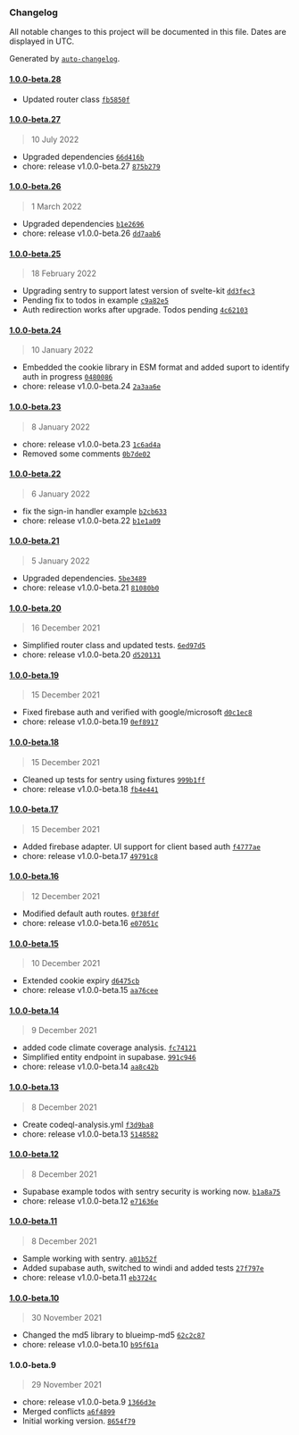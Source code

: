### Changelog

All notable changes to this project will be documented in this file. Dates are displayed in UTC.

Generated by [`auto-changelog`](https://github.com/CookPete/auto-changelog).

#### [1.0.0-beta.28](https://github.com/jerrythomas/sentry/compare/1.0.0-beta.27...1.0.0-beta.28)

- Updated router class [`fb5850f`](https://github.com/jerrythomas/sentry/commit/fb5850f7892d405c933e8bd43cd2ff26fe3bf86e)

#### [1.0.0-beta.27](https://github.com/jerrythomas/sentry/compare/1.0.0-beta.26...1.0.0-beta.27)

> 10 July 2022

- Upgraded dependencies [`66d416b`](https://github.com/jerrythomas/sentry/commit/66d416bca876129aa6f44a86c5a54edf772d90d0)
- chore: release v1.0.0-beta.27 [`875b279`](https://github.com/jerrythomas/sentry/commit/875b2792abfdfc12e1688e44d55dd1fee9f0d3b7)

#### [1.0.0-beta.26](https://github.com/jerrythomas/sentry/compare/1.0.0-beta.25...1.0.0-beta.26)

> 1 March 2022

- Upgraded dependencies [`b1e2696`](https://github.com/jerrythomas/sentry/commit/b1e2696bb5198fddb9465bb4a14fad421076fbdd)
- chore: release v1.0.0-beta.26 [`dd7aab6`](https://github.com/jerrythomas/sentry/commit/dd7aab6ba3b38415fdf57d4ad4a5e60411cf00b6)

#### [1.0.0-beta.25](https://github.com/jerrythomas/sentry/compare/1.0.0-beta.24...1.0.0-beta.25)

> 18 February 2022

- Upgrading sentry to support latest version of svelte-kit [`dd3fec3`](https://github.com/jerrythomas/sentry/commit/dd3fec356cbd85cbe5aa195784f424337d8b36af)
- Pending fix to todos in example [`c9a82e5`](https://github.com/jerrythomas/sentry/commit/c9a82e53bd7d2e18470eb14a12b9f0a569a6e900)
- Auth redirection works after upgrade. Todos pending [`4c62103`](https://github.com/jerrythomas/sentry/commit/4c621032a682a5fa3dbb1ac15fa6a4a6c1c21c50)

#### [1.0.0-beta.24](https://github.com/jerrythomas/sentry/compare/1.0.0-beta.23...1.0.0-beta.24)

> 10 January 2022

- Embedded the cookie library in ESM format and added suport to identify auth in progress [`0480086`](https://github.com/jerrythomas/sentry/commit/0480086e4126f1dcf919af80bb06812314eafe6e)
- chore: release v1.0.0-beta.24 [`2a3aa6e`](https://github.com/jerrythomas/sentry/commit/2a3aa6e51ee94edc8dace09ef5d3e40f803c5e1a)

#### [1.0.0-beta.23](https://github.com/jerrythomas/sentry/compare/1.0.0-beta.22...1.0.0-beta.23)

> 8 January 2022

- chore: release v1.0.0-beta.23 [`1c6ad4a`](https://github.com/jerrythomas/sentry/commit/1c6ad4aea72eeb65fbeb5824d625da21a8b6fba6)
- Removed some comments [`0b7de02`](https://github.com/jerrythomas/sentry/commit/0b7de029417c0a603001f0936f379c8df5608a0c)

#### [1.0.0-beta.22](https://github.com/jerrythomas/sentry/compare/1.0.0-beta.21...1.0.0-beta.22)

> 6 January 2022

- fix the sign-in handler example [`b2cb633`](https://github.com/jerrythomas/sentry/commit/b2cb63351d236514764dc804c5c452079d3b7171)
- chore: release v1.0.0-beta.22 [`b1e1a09`](https://github.com/jerrythomas/sentry/commit/b1e1a0979e51cc978fc7dbd0c65cfed93fa3401b)

#### [1.0.0-beta.21](https://github.com/jerrythomas/sentry/compare/1.0.0-beta.20...1.0.0-beta.21)

> 5 January 2022

- Upgraded dependencies. [`5be3489`](https://github.com/jerrythomas/sentry/commit/5be3489ec65f3c80141532607fd9fd17e0f4ec4b)
- chore: release v1.0.0-beta.21 [`81080b0`](https://github.com/jerrythomas/sentry/commit/81080b08b015cc67d1a0085d8153439cfeca2c74)

#### [1.0.0-beta.20](https://github.com/jerrythomas/sentry/compare/1.0.0-beta.19...1.0.0-beta.20)

> 16 December 2021

- Simplified router class and updated tests. [`6ed97d5`](https://github.com/jerrythomas/sentry/commit/6ed97d58c1f22b6a96139115b3de05dd8b92dd43)
- chore: release v1.0.0-beta.20 [`d520131`](https://github.com/jerrythomas/sentry/commit/d52013114cc1b913dcb72fcfe44edaac342652ad)

#### [1.0.0-beta.19](https://github.com/jerrythomas/sentry/compare/1.0.0-beta.18...1.0.0-beta.19)

> 15 December 2021

- Fixed firebase auth and verified with google/microsoft [`d0c1ec8`](https://github.com/jerrythomas/sentry/commit/d0c1ec8b5dc0789f28505a9737b2c2211759c1ed)
- chore: release v1.0.0-beta.19 [`0ef8917`](https://github.com/jerrythomas/sentry/commit/0ef8917eee7830f35598426fdf9dee6eb882031e)

#### [1.0.0-beta.18](https://github.com/jerrythomas/sentry/compare/1.0.0-beta.17...1.0.0-beta.18)

> 15 December 2021

- Cleaned up tests for sentry using fixtures [`999b1ff`](https://github.com/jerrythomas/sentry/commit/999b1ff87ec11f9eab228e67e2739eac5d979350)
- chore: release v1.0.0-beta.18 [`fb4e441`](https://github.com/jerrythomas/sentry/commit/fb4e4417ce433d5eb6ff31211ec35afe1074e784)

#### [1.0.0-beta.17](https://github.com/jerrythomas/sentry/compare/1.0.0-beta.16...1.0.0-beta.17)

> 15 December 2021

- Added firebase adapter. UI support for client based auth [`f4777ae`](https://github.com/jerrythomas/sentry/commit/f4777aed09f57b49dce6f676bc3ae66384ef884f)
- chore: release v1.0.0-beta.17 [`49791c8`](https://github.com/jerrythomas/sentry/commit/49791c84445b4b0da4b370a7cd4918a0e1a3edfe)

#### [1.0.0-beta.16](https://github.com/jerrythomas/sentry/compare/1.0.0-beta.15...1.0.0-beta.16)

> 12 December 2021

- Modified default auth routes. [`0f38fdf`](https://github.com/jerrythomas/sentry/commit/0f38fdf969febfdd282cb4fdff88903ed054ee58)
- chore: release v1.0.0-beta.16 [`e07051c`](https://github.com/jerrythomas/sentry/commit/e07051ceada075b27bf74d846faf94850a4fef1c)

#### [1.0.0-beta.15](https://github.com/jerrythomas/sentry/compare/1.0.0-beta.14...1.0.0-beta.15)

> 10 December 2021

- Extended cookie expiry [`d6475cb`](https://github.com/jerrythomas/sentry/commit/d6475cbfaa92bd002f40a5446576d6dbe7a0c320)
- chore: release v1.0.0-beta.15 [`aa76cee`](https://github.com/jerrythomas/sentry/commit/aa76cee90802f00c3cb1be7ac63127f85b6ac82a)

#### [1.0.0-beta.14](https://github.com/jerrythomas/sentry/compare/1.0.0-beta.13...1.0.0-beta.14)

> 9 December 2021

- added code climate coverage analysis. [`fc74121`](https://github.com/jerrythomas/sentry/commit/fc741217dd7b2c2ea766d3c3987afb71a830ee8b)
- Simplified entity endpoint in supabase. [`991c946`](https://github.com/jerrythomas/sentry/commit/991c9468f531bbc82da2086a8e132b9efbb11654)
- chore: release v1.0.0-beta.14 [`aa8c42b`](https://github.com/jerrythomas/sentry/commit/aa8c42b6279bbf3a5717915be3cf65b12be3b8f0)

#### [1.0.0-beta.13](https://github.com/jerrythomas/sentry/compare/1.0.0-beta.12...1.0.0-beta.13)

> 8 December 2021

- Create codeql-analysis.yml [`f3d9ba8`](https://github.com/jerrythomas/sentry/commit/f3d9ba8d0be09298391ca32b325836c7c7a8e997)
- chore: release v1.0.0-beta.13 [`5148582`](https://github.com/jerrythomas/sentry/commit/5148582220839e15a78fb5d5c2f987fbbe48cefd)

#### [1.0.0-beta.12](https://github.com/jerrythomas/sentry/compare/1.0.0-beta.11...1.0.0-beta.12)

> 8 December 2021

- Supabase example todos with sentry security is working now. [`b1a8a75`](https://github.com/jerrythomas/sentry/commit/b1a8a7569fc2c578b047cfc91d15e91bccfd5311)
- chore: release v1.0.0-beta.12 [`e71636e`](https://github.com/jerrythomas/sentry/commit/e71636e573514091fd0d2e94db510f435cf15d86)

#### [1.0.0-beta.11](https://github.com/jerrythomas/sentry/compare/1.0.0-beta.10...1.0.0-beta.11)

> 8 December 2021

- Sample working with sentry. [`a01b52f`](https://github.com/jerrythomas/sentry/commit/a01b52fa81f57ffd87bc020b2cdd31a7163a5e22)
- Added supabase auth, switched to windi and added tests [`27f797e`](https://github.com/jerrythomas/sentry/commit/27f797e1871e977d73369ccd5b6904e46e18cdc8)
- chore: release v1.0.0-beta.11 [`eb3724c`](https://github.com/jerrythomas/sentry/commit/eb3724cceff38c98a052cdee86d5013ca86d3bbc)

#### [1.0.0-beta.10](https://github.com/jerrythomas/sentry/compare/1.0.0-beta.9...1.0.0-beta.10)

> 30 November 2021

- Changed the md5 library to blueimp-md5 [`62c2c87`](https://github.com/jerrythomas/sentry/commit/62c2c87a1f69bfd2192e746bec9f76483cab549e)
- chore: release v1.0.0-beta.10 [`b95f61a`](https://github.com/jerrythomas/sentry/commit/b95f61a0aa914f872e9331bbd4a97cd734625557)

#### 1.0.0-beta.9

> 29 November 2021

- chore: release v1.0.0-beta.9 [`1366d3e`](https://github.com/jerrythomas/sentry/commit/1366d3e362a377e086938bb83a809d0333fa6b10)
- Merged conflicts [`a6f4899`](https://github.com/jerrythomas/sentry/commit/a6f4899ad7201e0542f0ae5723bc1f0d4c75f52e)
- Initial working version. [`8654f79`](https://github.com/jerrythomas/sentry/commit/8654f79c59e49486c551e069f202b406a45896e5)
